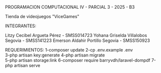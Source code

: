 PROGRAMACION COMPUTACIONAL IV - PARCIAL 3 - 2025 - B3

Tienda de videojuegos "ViceGames"

INTEGRANTES:

Litzy Cecibel Argueta Pérez - SMSS014723
Yohana Griselda Villalobos Segovia - SMSS141223 
Emerson Aldahir Portillo Segovia - SMSS150923

REQUERIMIENTOS:
1-composer update 
2-cp .env.example .env  
3-php artisan key:generate
4-php artisan migrate  
5-php artisan storage:link
6-composer require barryvdh/laravel-dompdf
7-php artisan serve 
